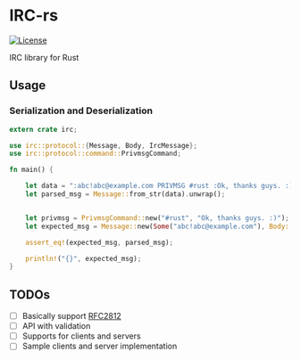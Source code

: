 # IRC-rs

[![License](https://img.shields.io/github/license/zonyitoo/irc-rs.svg)](https://github.com/zonyitoo/irc-rs)

IRC library for Rust

## Usage

### Serialization and Deserialization

```rust
extern crate irc;

use irc::protocol::{Message, Body, IrcMessage};
use irc::protocol::command::PrivmsgCommand;

fn main() {

    let data = ":abc!abc@example.com PRIVMSG #rust :Ok, thanks guys. :)";
    let parsed_msg = Message::from_str(data).unwrap();


    let privmsg = PrivmsgCommand::new("#rust", "Ok, thanks guys. :)");
    let expected_msg = Message::new(Some("abc!abc@example.com"), Body::command(privmsg));

    assert_eq!(expected_msg, parsed_msg);

    println!("{}", expected_msg);
}
```

## TODOs

- [ ] Basically support [RFC2812](https://tools.ietf.org/html/rfc2812)
- [ ] API with validation
- [ ] Supports for clients and servers
- [ ] Sample clients and server implementation
